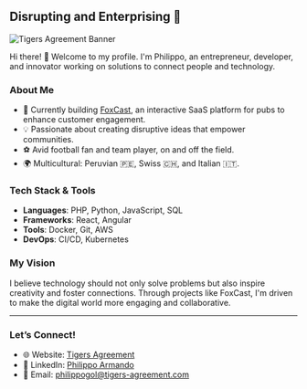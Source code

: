 ## Disrupting and Enterprising 🚀

![Tigers Agreement Banner](https://www.tigers-agreement.com/images/banner-2.png)

Hi there! 👋 Welcome to my profile. I'm Philippo, an entrepreneur, developer, and innovator working on solutions to connect people and technology.

### About Me
- 🌱 Currently building [FoxCast](https://www.playfoxcast.com), an interactive SaaS platform for pubs to enhance customer engagement.
- 💡 Passionate about creating disruptive ideas that empower communities.
- ⚽ Avid football fan and team player, on and off the field.
- 🌍 Multicultural: Peruvian 🇵🇪, Swiss 🇨🇭, and Italian 🇮🇹.

### Tech Stack & Tools
- **Languages**: PHP, Python, JavaScript, SQL
- **Frameworks**: React, Angular
- **Tools**: Docker, Git, AWS
- **DevOps**: CI/CD, Kubernetes

### My Vision
I believe technology should not only solve problems but also inspire creativity and foster connections. Through projects like FoxCast, I'm driven to make the digital world more engaging and collaborative.

---

### Let’s Connect!
- 🌐 Website: [Tigers Agreement](https://www.tigers-agreement.com/)
- 💼 LinkedIn: [Philippo Armando](https://linkedin.com/in/philippo-surber)
- 📧 Email: [philippogol@tigers-agreement.com](mailto:philippo@tigers-agreement.com)
